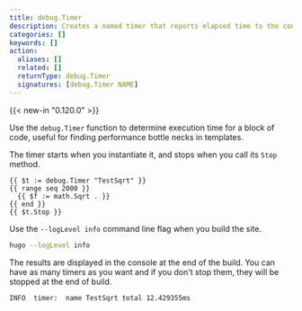 ```yaml
---
title: debug.Timer
description: Creates a named timer that reports elapsed time to the console.
categories: []
keywords: []
action:
  aliases: []
  related: []
  returnType: debug.Timer
  signatures: [debug.Timer NAME] 
---
```


{{< new-in "0.120.0" >}}

Use the `debug.Timer` function to determine execution time for a block of code, useful for finding performance bottle necks in templates.

The timer starts when you instantiate it, and stops when you call its `Stop` method.

```go-html-template
{{ $t := debug.Timer "TestSqrt" }}
{{ range seq 2000 }}
  {{ $f := math.Sqrt . }}
{{ end }}
{{ $t.Stop }}
```

Use the `--logLevel info` command line flag when you build the site.

```sh
hugo --logLevel info
```

The results are displayed in the console at the end of the build. You can have as many timers as you want and if you don't stop them, they will be stopped at the end of build.

```text
INFO  timer:  name TestSqrt total 12.429355ms
```
